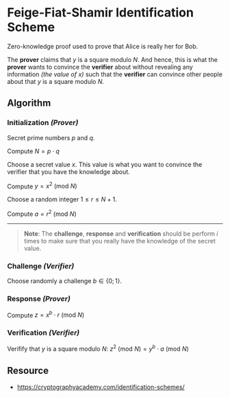 # Feige-Fiat-Shamir Identification Scheme

Zero-knowledge proof used to prove that Alice is really her for Bob.

The **prover** claims that $y$ is a square modulo $N$. And hence, this is what the **prover** wants to convince the **verifier** about without revealing any information *(the value of* $x$*)* such that the **verifier** can convince other people about that $y$ is a square modulo $N$.

## Algorithm

### Initialization *(Prover)*

Secret prime numbers $p$ and $q$.

Compute $N = p\cdot q$

Choose a secret value $x$. This value is what you want to convince the verifier that you have the knowledge about.

Compute $y = x^2\text{ (mod }N)$

Choose a random integer $1 \leq r \leq N+1$.

Compute $a = r^2\text{ (mod }N)$

---

> **Note**: The **challenge**, **response** and **verification** should be perform $i$ times to make sure that you really have the knowledge of the secret value.

### Challenge *(Verifier)*

Choose randomly a challenge $b\in\{0;1\}$.



### Response *(Prover)*

Compute $z=x^b\cdot r\text{ (mod }N)$

### Verification *(Verifier)*

Verifify that $y$ is a square modulo $N$: $z^2\text{ (mod } N) = y^b\cdot a\text{ (mod }N)$

## Resource

- https://cryptographyacademy.com/identification-schemes/
